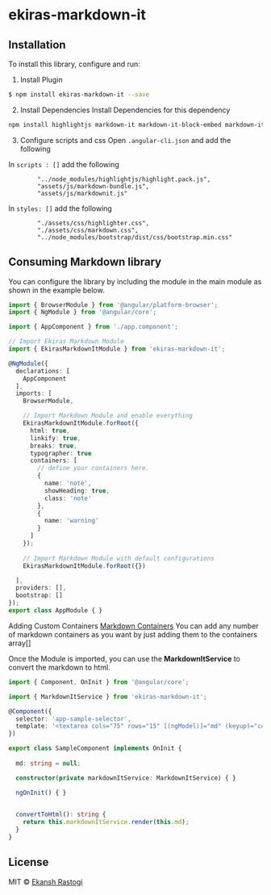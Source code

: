 # ekiras-markdown-it

## Installation

To install this library, configure and  run:

1. Install Plugin
```bash
$ npm install ekiras-markdown-it --save
```
2. Install Dependencies
Install Dependencies for this dependency
```bash
npm install highlightjs markdown-it markdown-it-block-embed markdown-it-block-image markdown-it-container markdown-it-highlightjs --save
```
3. Configure scripts and css
Open `.angular-cli.json` and add the following 

In `scripts : []` add the following 
```
        "../node_modules/highlightjs/highlight.pack.js",
        "assets/js/markdown-bundle.js",
        "assets/js/markdownit.js"
```
In `styles: []` add the following 
```
        "./assets/css/highlighter.css",
        "./assets/css/markdown.css",
        "../node_modules/bootstrap/dist/css/bootstrap.min.css"
```

## Consuming Markdown library

You can configure the library by including the module in the main module as shown in the example below.

```typescript
import { BrowserModule } from '@angular/platform-browser';
import { NgModule } from '@angular/core';

import { AppComponent } from './app.component';

// Import Ekiras Markdown Module
import { EkirasMarkdownItModule } from 'ekiras-markdown-it';

@NgModule({
  declarations: [
    AppComponent
  ],
  imports: [
    BrowserModule,

    // Import Markdown Module and enable everything
    EkirasMarkdownItModule.forRoot({
      html: true,
      linkify: true,
      breaks: true,
      typographer: true
      containers: [
        // define your containers here.
        {
          name: 'note',
          showHeading: true,
          class: 'note'
        },
        {
          name: 'warning'
        }
      ]
    });
    
    // Import Markdown Module with default configurations
    EkirasMarkdownItModule.forRoot({})

  ],
  providers: [],
  bootstrap: []
});
export class AppModule { }
```

 Adding Custom Containers
    [Markdown Containers](https://github.com/markdown-it/markdown-it-container)
    You can add any number of markdown containers as you want by just adding them to the 
    containers array[]
    
    
Once the Module is imported, you can use the **MarkdownItService** to convert the markdown to html.

```ts
import { Component, OnInit } from '@angular/core';

import { MarkdownItService } from 'ekiras-markdown-it';

@Component({
  selector: 'app-sample-selector',
  template: '<textarea cols="75" rows="15" [(ngModel)]="md" (keyup)="convertToHtml();"></textarea>'
})

export class SampleComponent implements OnInit {
  
  md: string = null;

  constructor(private markdownItService: MarkdownItService) { }

  ngOnInit() { }

  
  convertToHtml(): string {
    return this.markdownItService.render(this.md);
  }
}

```

## License

MIT © [Ekansh Rastogi](mailto:ekirastogi@gmail.com)
